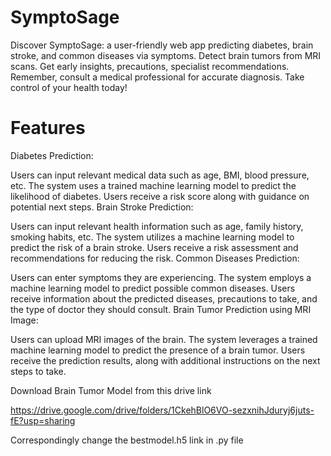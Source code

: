 # SymptoSage
 Discover SymptoSage: a user-friendly web app predicting diabetes, brain stroke, and common diseases via symptoms. Detect brain tumors from MRI scans. Get early insights, precautions, specialist recommendations. Remember, consult a medical professional for accurate diagnosis. Take control of your health today!
 
# Features
Diabetes Prediction:

Users can input relevant medical data such as age, BMI, blood pressure, etc.
The system uses a trained machine learning model to predict the likelihood of diabetes.
Users receive a risk score along with guidance on potential next steps.
Brain Stroke Prediction:

Users can input relevant health information such as age, family history, smoking habits, etc.
The system utilizes a machine learning model to predict the risk of a brain stroke.
Users receive a risk assessment and recommendations for reducing the risk.
Common Diseases Prediction:

Users can enter symptoms they are experiencing.
The system employs a machine learning model to predict possible common diseases.
Users receive information about the predicted diseases, precautions to take, and the type of doctor they should consult.
Brain Tumor Prediction using MRI Image:

Users can upload MRI images of the brain.
The system leverages a trained machine learning model to predict the presence of a brain tumor.
Users receive the prediction results, along with additional instructions on the next steps to take.

Download Brain Tumor Model from this drive link

https://drive.google.com/drive/folders/1CkehBlO6VO-sezxnihJduryj6juts-fE?usp=sharing

Correspondingly change the bestmodel.h5 link in .py file



